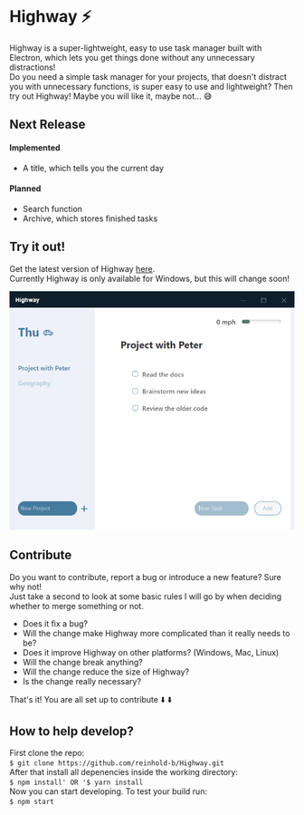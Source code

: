 # Highway :zap:
Highway is a super-lightweight, easy to use task manager built with Electron, which lets you get things done without any unnecessary distractions!\
Do you need a simple task manager for your projects, that doesn't distract you with unnecessary functions, is super easy to use and lightweight? Then try out Highway! Maybe you will like it, maybe not... :sweat_smile:

## Next Release
#### Implemented
- A title, which tells you the current day
#### Planned
- Search function
- Archive, which stores finished tasks


## Try it out!
Get the latest version of Highway [here](https://github.com/reinhold-b/Highway/releases).\
Currently Highway is only available for Windows, but this will change soon!

![Highway](/assets/git_images/screenshotv1.1.4.png)

## Contribute
Do you want to contribute, report a bug or introduce a new feature? Sure why not!\
Just take a second to look at some basic rules I will go by when deciding whether to merge something or not.

* Does it fix a bug?
* Will the change make Highway more complicated than it really needs to be?
* Does it improve Highway on other platforms? (Windows, Mac, Linux)
* Will the change break anything?
* Will the change reduce the size of Highway?
* Is the change really necessary?

That's it! You are all set up to contribute :arrow_down: :arrow_down:

## How to help develop?
First clone the repo:\
`$ git clone https://github.com/reinhold-b/Highway.git`\
After that install all depenencies inside the working directory:\
`$ npm install' OR '$ yarn install`\
Now you can start developing. To test your build run:\
`$ npm start`



